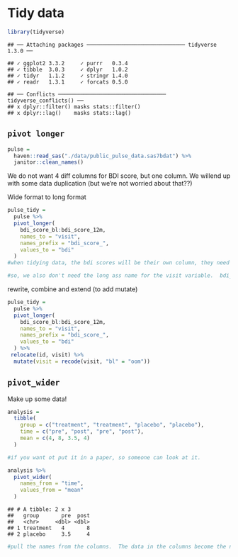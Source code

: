 Tidy data
================

``` r
library(tidyverse)
```

    ## ── Attaching packages ─────────────────────────────── tidyverse 1.3.0 ──

    ## ✓ ggplot2 3.3.2     ✓ purrr   0.3.4
    ## ✓ tibble  3.0.3     ✓ dplyr   1.0.2
    ## ✓ tidyr   1.1.2     ✓ stringr 1.4.0
    ## ✓ readr   1.3.1     ✓ forcats 0.5.0

    ## ── Conflicts ────────────────────────────────── tidyverse_conflicts() ──
    ## x dplyr::filter() masks stats::filter()
    ## x dplyr::lag()    masks stats::lag()

## `pivot longer`

``` r
pulse = 
  haven::read_sas("./data/public_pulse_data.sas7bdat") %>% 
  janitor::clean_names()
```

We do not want 4 diff columns for BDI score, but one column. We willend
up with some data duplication (but we’re not worried about that??)

Wide format to long format

``` r
pulse_tidy = 
  pulse %>% 
  pivot_longer(
    bdi_score_bl:bdi_score_12m,
    names_to = "visit",
    names_prefix = "bdi_score_",
    values_to = "bdi"
  )
#when tidying data, the bdi scores will be their own column, they need their own name, which we've named here as "visit". Their values will no longer fall under their current columns and need to be renamed as well to "bdi"

#so, we also don't need the long ass name for the visit variable.  bdi_score_bl can just be "bl" or "baseline".  The `names_prefix` fn removes it.  NEXT time, fix bl to 0m for consistency (IN THE NEXT CODE CHUNK.
```

rewrite, combine and extend (to add mutate)

``` r
pulse_tidy = 
  pulse %>% 
  pivot_longer(
    bdi_score_bl:bdi_score_12m,
    names_to = "visit",
    names_prefix = "bdi_score_",
    values_to = "bdi"
  ) %>% 
 relocate(id, visit) %>% 
  mutate(visit = recode(visit, "bl" = "oom"))
```

## `pivot_wider`

Make up some data\!

``` r
analysis = 
  tibble(
    group = c("treatment", "treatment", "placebo", "placebo"),
    time = c("pre", "post", "pre", "post"),
    mean = c(4, 8, 3.5, 4)
  )

#if you want ot put it in a paper, so someone can look at it.

analysis %>% 
  pivot_wider(
    names_from = "time",
    values_from = "mean"
  )
```

    ## # A tibble: 2 x 3
    ##   group       pre  post
    ##   <chr>     <dbl> <dbl>
    ## 1 treatment   4       8
    ## 2 placebo     3.5     4

``` r
#pull the names from the columns.  The data in the columns become the new column names
```
